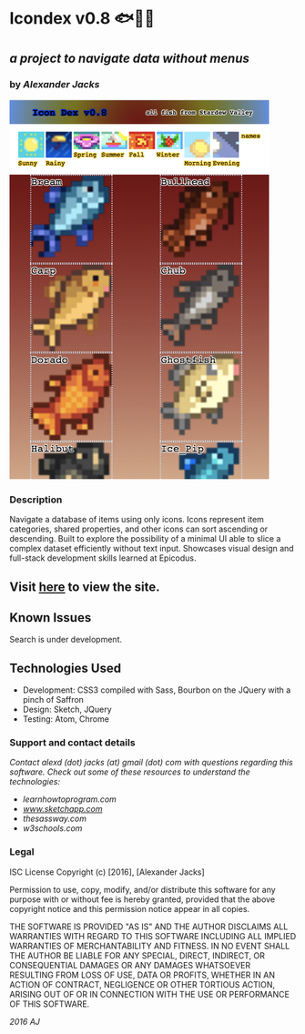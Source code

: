 
# Icondex v0.8 :fish::tractor::iphone:
## _a project to navigate data without menus_
### by _Alexander Jacks_

![screenshot](/img/screenshot.png)
### Description
Navigate a database of items using only icons.  Icons represent item categories, shared properties, and other icons can sort ascending or descending.  Built to explore the possibility of a minimal UI able to slice a complex dataset efficiently without text input.
Showcases visual design and full-stack development skills learned at Epicodus.

## Visit [here](https://adjectival.github.io/icondex/) to view the site.

## Known Issues
Search is under development.

## Technologies Used
- Development: CSS3 compiled with Sass, Bourbon on the JQuery with a pinch of Saffron
- Design: Sketch, JQuery
- Testing: Atom, Chrome

### Support and contact details
_Contact alexd (dot) jacks (at) gmail (dot) com with questions regarding this software.
Check out some of these resources to understand the technologies:_
- _learnhowtoprogram.com_
- _www.sketchapp.com_
- _thesassway.com_
- _w3schools.com_

### Legal
ISC License
Copyright (c) [2016], [Alexander Jacks]

Permission to use, copy, modify, and/or distribute this software for any purpose with or without fee is hereby granted, provided that the above copyright notice and this permission notice appear in all copies.

THE SOFTWARE IS PROVIDED "AS IS" AND THE AUTHOR DISCLAIMS ALL WARRANTIES WITH REGARD TO THIS SOFTWARE INCLUDING ALL IMPLIED WARRANTIES OF MERCHANTABILITY AND FITNESS. IN NO EVENT SHALL THE AUTHOR BE LIABLE FOR ANY SPECIAL, DIRECT, INDIRECT, OR CONSEQUENTIAL DAMAGES OR ANY DAMAGES WHATSOEVER RESULTING FROM LOSS OF USE, DATA OR PROFITS, WHETHER IN AN ACTION OF CONTRACT, NEGLIGENCE OR OTHER TORTIOUS ACTION, ARISING OUT OF OR IN CONNECTION WITH THE USE OR PERFORMANCE OF THIS SOFTWARE.

*2016 AJ*
